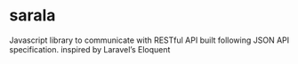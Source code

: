 # sarala
Javascript library to communicate with RESTful API built following JSON API specification. inspired by Laravel’s Eloquent
